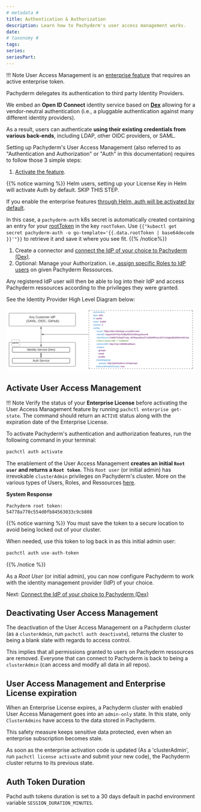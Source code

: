 ```yaml
---
# metadata # 
title: Authentication & Authorization
description: Learn how to Pachyderm's user access management works.
date: 
# taxonomy #
tags: 
series:
seriesPart:
---
```


!!! Note
    User Access Management is an [enterprise feature](../../enterprise/) that requires an active enterprise token.

Pachyderm delegates its authentication to third party Identity Providers.

We embed an **Open ID Connect** identity service based on [**Dex**](https://dexidp.io/docs/) allowing for a vendor-neutral authentication (i.e., a pluggable authentication against many different identity providers).

As a result, users can authenticate **using their existing credentials from various back-ends**, including LDAP, other OIDC providers, or SAML. 

Setting up Pachyderm's User Access Management (also referred to as "Authentication and Authorization" or "Auth" in this documentation) requires to follow those 3 simple steps:

1. [Activate the feature](#activate-user-access-management).

{{% notice warning %}}
Helm users, setting up your License Key in Helm will activate Auth by default. SKIP THIS STEP.

If you enable the enterprise features [through Helm, auth will be activated by default](../deployment/).

In this case, a `pachyderm-auth` k8s secret is automatically created containing an entry for your [rootToken](#activate-user-access-management) in the key `rootToken`. Use `{{"kubectl get secret pachyderm-auth -o go-template='{{.data.rootToken | base64decode }}'"}}` to retrieve it and save it where you see fit.
{{% /notice%}}

1. Create a connector and [connect the IdP of your choice to Pachyderm (Dex)](./authentication/idp-dex.md). 
1. Optional: Manage your Authorization. i.e.,[assign specific Roles to IdP users](./authorization/role-binding.md) on given Pachyderm Ressources. 

Any registered IdP user will then be able to log into their IdP and access Pachyderm ressources according to the privileges they were granted.

See the Identity Provider High Level Diagram below:

![IdP - Dex diagram](./images/identity-provider-diagram.svg)

## Activate User Access Management
!!! Note
    Verify the status of your **Enterprise License** before activating the User Access Management feature
    by running `pachctl enterprise get-state`. The command should return an `ACTIVE`
    status along with the expiration date of the Enterprise License.   

To activate Pachyderm's authentication and authorization features,
run the following command in your terminal:

```s
pachctl auth activate 
```
The enablement of the User Access Management **creates
an initial `Root user` and returns a `Root token`**.
This `Root user` (or initial admin) has irrevokable `clusterAdmin` privileges on
Pachyderm's cluster. More on the various types of Users, Roles, and Ressources [here](../auth/authorization/#users-types).


**System Response**
```
Pachyderm root token:
54778a770c554d0fb84563033c9cb808
```
{{% notice warning %}}
You must save the token to a secure location
to avoid being locked out of your cluster.

When needed, use this token to log back in as this initial admin user:

```s
pachctl auth use-auth-token
```
{{% /notice %}}

As a *Root User* (or initial admin), 
you can now configure Pachyderm to work with
the identity management provider (IdP) of your choice.

Next: [Connect the IdP of your choice to Pachyderm (Dex)](./authentication/idp-dex.md)

## Deactivating User Access Management
The deactivation of the User Access Management on a Pachyderm cluster
(as a `clusterAdmin`, run `pachctl auth deactivate`), 
returns the cluster to being a blank slate with regards to
access control.

This implies that all permissions granted to users on Pachyderm ressources are removed. Everyone that can connect
to Pachyderm is back to being a `clusterAdmin` (can access and modify all data in all repos).


## User Access Management and Enterprise License expiration
When an Enterprise License expires, a
Pachyderm cluster with enabled User Access Management goes into an
`admin-only` state. In this state, only `ClusterAdmins` have
access to the data stored in Pachyderm.

This safety measure keeps sensitive data protected, even when
an enterprise subscription becomes stale. 

As soon as the enterprise
activation code is updated (As a 'clusterAdmin', run `pachctl license activate` and submit your new code), the
Pachyderm cluster returns to its previous state.

## Auth Token Duration

Pachd auth tokens duration is set to a 30 days default in pachd environment variable  `SESSION_DURATION_MINUTES`.
